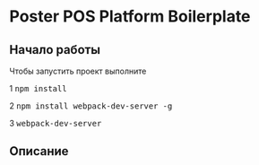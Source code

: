 # Poster POS Platform Boilerplate


## Начало работы

Чтобы запустить проект выполните

1
<kbd> npm install</kbd> 

2
<kbd> npm install webpack-dev-server -g</kbd> 

3
<kbd> webpack-dev-server</kbd>


## Описание 